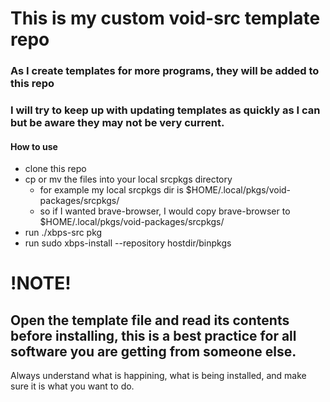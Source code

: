 # This is my custom void-src template repo

### As I create templates for more programs, they will be added to this repo
### I will try to keep up with updating templates as quickly as I can but be aware they may not be very current.

#### How to use
- clone this repo
- cp or mv the files into your local srcpkgs directory
    - for example my local srcpkgs dir is $HOME/.local/pkgs/void-packages/srcpkgs/
    - so if I wanted brave-browser, I would copy brave-browser to $HOME/.local/pkgs/void-packages/srcpkgs/
- run ./xbps-src pkg <packageName>
- run sudo xbps-install --repository hostdir/binpkgs <packageName>  
  
# !NOTE!
## Open the template file and read its contents before installing, this is a best practice for all software you are getting from someone else. 
Always understand what is happining, what is being installed, and make sure it is what you want to do.

